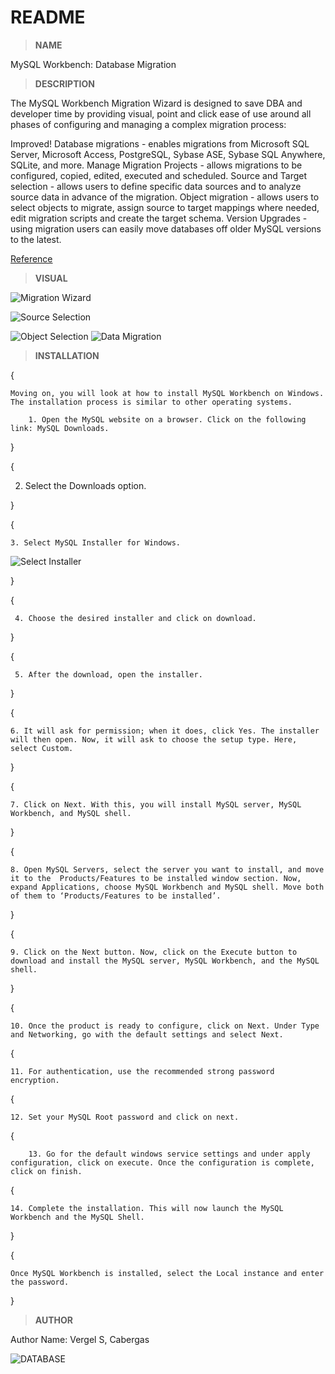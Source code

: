  # README

 > **NAME**

MySQL Workbench: Database Migration

 > **DESCRIPTION**


The MySQL Workbench Migration Wizard is designed to save DBA and developer time by providing visual, point and click ease of use around all phases of configuring and managing a complex migration process:

Improved! Database migrations - enables migrations from Microsoft SQL Server, Microsoft Access, PostgreSQL, Sybase ASE, Sybase SQL Anywhere, SQLite, and more.
Manage Migration Projects - allows migrations to be configured, copied, edited, executed and scheduled.
Source and Target selection - allows users to define specific data sources and to analyze source data in advance of the migration.
Object migration - allows users to select objects to migrate, assign source to target mappings where needed, edit migration scripts and create the target schema.
Version Upgrades - using migration users can easily move databases off older MySQL versions to the latest.

[Reference](https://www.mysql.com/products/workbench/migrate/)

  > **VISUAL**

![Migration Wizard](https://www.mysql.com/common/images/products/wb_migration_wizard_object_editing.png)

![Source Selection](https://www.mysql.com/common/images/products/wb_migration_wizard_source_selection.png)

![Object Selection](https://www.mysql.com/common/images/products/wb_migration_wizard_object_selection.png)
![Data Migration](https://www.mysql.com/common/images/products/wb_migration_data_migration.png)

  > **INSTALLATION**


{

    Moving on, you will look at how to install MySQL Workbench on Windows. The installation process is similar to other operating systems.

        1. Open the MySQL website on a browser. Click on the following link: MySQL Downloads.

}

{

   2. Select the Downloads option.

}

{

    3. Select MySQL Installer for Windows.

![Select Installer](https://www.simplilearn.com/ice9/free_resources_article_thumb/MySQL_3.png)

}

{

     4. Choose the desired installer and click on download.

}

{

     5. After the download, open the installer.
}

{

    6. It will ask for permission; when it does, click Yes. The installer will then open. Now, it will ask to choose the setup type. Here, select Custom.


}

{

    7. Click on Next. With this, you will install MySQL server, MySQL Workbench, and MySQL shell.

}

{

    8. Open MySQL Servers, select the server you want to install, and move it to the  Products/Features to be installed window section. Now, expand Applications, choose MySQL Workbench and MySQL shell. Move both of them to ‘Products/Features to be installed’.

}

{

    9. Click on the Next button. Now, click on the Execute button to download and install the MySQL server, MySQL Workbench, and the MySQL shell.

}

{

    10. Once the product is ready to configure, click on Next. Under Type and Networking, go with the default settings and select Next.
{

    11. For authentication, use the recommended strong password encryption.

{

    12. Set your MySQL Root password and click on next.
{
    
        13. Go for the default windows service settings and under apply configuration, click on execute. Once the configuration is complete, click on finish.

{

    14. Complete the installation. This will now launch the MySQL Workbench and the MySQL Shell.
}

{

    Once MySQL Workbench is installed, select the Local instance and enter the password.
}

> **AUTHOR**

Author Name: Vergel S, Cabergas

![DATABASE](https://scontent.fmnl13-2.fna.fbcdn.net/v/t39.30808-6/247201496_1526709721021693_2317657642876188175_n.jpg?_nc_cat=101&ccb=1-5&_nc_sid=09cbfe&_nc_eui2=AeHjgbvZ3g4DLnshj8ayJtbXhlzBoUuhYC6GXMGhS6FgLtj5JV36ZvPKSGSEh49i5VelWrbTYl3UG4TQD5p7A_L_&_nc_ohc=7NFmVPkN9xEAX-IbuZ5&_nc_ht=scontent.fmnl13-2.fna&oh=7a2ff880f6f93eeb5c33a81752582b66&oe=61A54A70)


